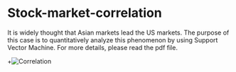 # Stock-market-correlation
It is widely thought that Asian markets lead the US markets. The purpose of this case is to quantitatively analyze this phenomenon by using Support Vector Machine. For more details, please read the pdf file.
 
+![Correlation](https://cloud.githubusercontent.com/assets/10996578/7550968/57d517c2-f644-11e4-8154-217bf6b2425d.png)
